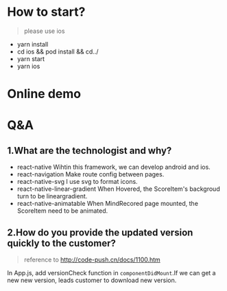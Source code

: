 # How to start?
> please use ios

- yarn install
- cd ios && pod install && cd../
- yarn start
- yarn ios

# Online demo


# Q&A
## 1.What are the technologist and why?
- react-native
Wihtin this framework, we can develop android and ios.
- react-navigation
Make route config between pages.
- react-native-svg
I use  svg to format icons.
- react-native-linear-gradient
When Hovered, the ScoreItem's backgroud turn to be lineargradient.
- react-native-animatable
When MindRecored page mounted, the ScoreItem need to be animated.

## 2.How do you provide the updated version quickly to the customer?
> reference to http://code-push.cn/docs/1100.htm

In App.js, add versionCheck function in `componentDidMount`.If we can get a new new version, leads customer to download new version.